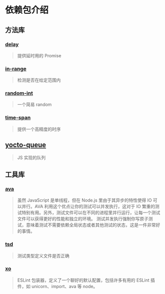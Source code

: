# 依赖包介绍

## 方法库

### [delay](https://github.com/sindresorhus/delay)

> 提供延时用的 Promise

### [in-range](https://www.npmjs.com/package/in-range)

> 检测是否在给定范围内

### [random-int](https://www.npmjs.com/package/random-int)

> 一个简易 random

### [time-span](https://www.npmjs.com/package/time-span)

> 提供一个高精度的时序

## [yocto-queue](https://www.npmjs.com/package/yocto-queue)

> JS 实现的队列

## 工具库

### [ava](https://github.com/avajs/ava-docs/blob/main/zh_CN/readme.md)

> 虽然 JavaScript 是单线程，但在 Node.js 里由于其异步的特性使得 IO 可以并行。AVA 利用这个优点让你的测试可以并发执行，这对于 IO 繁重的测试特别有用。另外，测试文件可以在不同的进程里并行运行，让每一个测试文件可以获得更好的性能和独立的环境。
> 测试并发执行强制你写原子测试，意味着测试不需要依赖全局状态或者其他测试的状态，这是一件非常好的事情。

### [tsd](https://www.npmjs.com/package/tsd)

> 测试类型定义文件是否正确

### [xo](https://www.npmjs.com/package/xo)

> ESLint 包装器，定义了一个聊好的默认配置，包括许多有用的 ESLint 插件，如 unicorn、import、ava 等 node。
